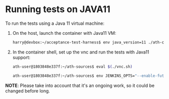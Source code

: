 # Running tests on JAVA11

To run the tests using a Java 11 virtual machine:

1. On the host, launch the container with Java11 VM:

   ```bash
   harry@devbox:~/acceptance-test-harness$ env java_version=11 ./ath-container.sh
   ```

1. In the container shell, set up the vnc and run the tests with Java11 support:

   ```bash
   ath-user@1803848e337f:~/ath-sources$ eval $(./vnc.sh)
   ```

   ```bash
   ath-user@1803848e337f:~/ath-sources$ env JENKINS_OPTS="--enable-future-java" ./run.sh ...
   ```

**NOTE**: Please take into account that it's an ongoing work, so it could be changed before long.
